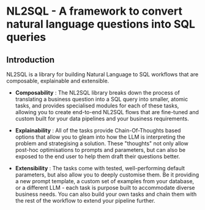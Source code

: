 # NL2SQL - A framework to convert natural language questions into SQL queries

## Introduction
NL2SQL is a library for building Natural Language to SQL workflows that are composable, explainable and extensible. 

- **Composability** : The NL2SQL library breaks down the process of translating a business question into a SQL query into smaller, atomic tasks, and provides specialised modules for each of these tasks, allowing you to create end-to-end NL2SQL flows that are fine-tuned and custom built for your data pipelines and your business requirements.

- **Explainability** : All of the tasks provide Chain-Of-Thoughts based options that allow you to gleam into how the LLM is interpreting the problem and strategising a solution. These "thoughts" not only allow post-hoc optimisations to prompts and parameters, but can also be exposed to the end user to help them draft their questions better.

- **Extensibility** : The tasks come with tested, well-performing default parameters, but also allow you to deeply customise them. Be it providing a new prompt template, a custom set of examples from your database, or a different LLM - each task is purpose built to accommodate diverse business needs. You can also build your own tasks and chain them with the rest of the workflow to extend your pipeline further.

